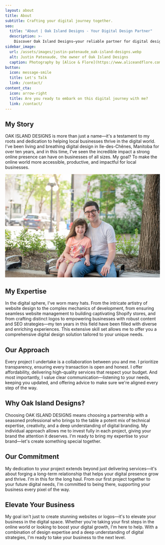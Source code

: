 ```yaml
---
layout: about
title: About
subtitle: Crafting your digital journey together.
seo:
  title: "About | Oak Island Designs - Your Digital Design Partner"
  description: >-
    Discover Oak Island Designs—your reliable partner for digital design in Manitoba. Offering transparency, affordability, and clear communication.
sidebar_image:
  url: /assets/images/justin-patenaude_oak-island-designs.webp
  alt: Justin Patenaude, the owner of Oak Island Designs
  caption: Photography by [Alice & Flore](https://www.aliceandflore.com/)
button:
  icon: message-smile
  title: Let's Talk
  link: /contact/
content_cta:
  icon: arrow-right
  title: Are you ready to embark on this digital journey with me?
  link: /contact/
---
```

## My Story
OAK ISLAND DESIGNS is more than just a name—it's a testament to my roots and dedication to helping local businesses thrive in the digital world. I've been living and breathing digital design in Ile-des-Chênes, Manitoba for over ten years, and in this time, I've seen the incredible impact a strong online presence can have on businesses of all sizes. My goal? To make the online world more accessible, productive, and impactful for local businesses.

![](/assets/images/about-image.webp)

## My Expertise
In the digital sphere, I've worn many hats. From the intricate artistry of website design to the complex mechanics of development, from ensuring seamless website management to building captivating Shopify stores, and from crafting distinct logos to empowering businesses with robust content and SEO strategies—my ten years in this field have been filled with diverse and enriching experiences. This extensive skill set allows me to offer you a comprehensive digital design solution tailored to your unique needs.

## Our Approach
Every project I undertake is a collaboration between you and me. I prioritize transparency, ensuring every transaction is open and honest. I offer affordability, delivering high-quality services that respect your budget. And most importantly, I value clear communication—listening to your needs, keeping you updated, and offering advice to make sure we're aligned every step of the way.

## Why Oak Island Designs?
Choosing OAK ISLAND DESIGNS means choosing a partnership with a seasoned professional who brings to the table a potent mix of technical expertise, creativity, and a deep understanding of digital branding. My individual approach allows me to invest fully in each project, giving your brand the attention it deserves. I'm ready to bring my expertise to your brand—let's create something special together.

## Our Commitment
My dedication to your project extends beyond just delivering services—it's about forging a long-term relationship that helps your digital presence grow and thrive. I'm in this for the long haul. From our first project together to your future digital needs, I'm committed to being there, supporting your business every pixel of the way.

## Elevate Your Business
My goal isn't just to create stunning websites or logos—it's to elevate your business in the digital space. Whether you're taking your first steps in the online world or looking to boost your digital growth, I'm here to help. With a combination of design expertise and a deep understanding of digital strategies, I'm ready to take your business to the next level.